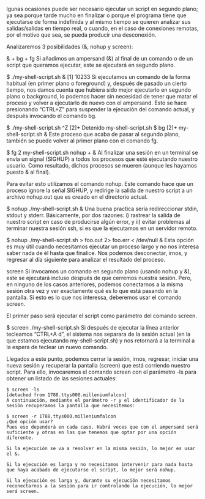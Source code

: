 lgunas ocasiones puede ser necesario ejecutar un script en segundo plano; ya sea porque tarde mucho en finalizar o porque el programa tiene que ejecutarse de forma indefinida y al mismo tiempo se quieren analizar sus salidas/salidas en tiempo real, o cuando, en el caso de conexiones remotas, por el motivo que sea, se pueda producir una desconexión.

Analizaremos 3 posibilidades (&, nohup y screen):

& + bg + fg
Si añadimos un ampersand (&) al final de un comando o de un script que queramos ejecutar, este se ejecutará en segundo plano.

$ ./my-shell-script.sh &
[1] 10233
Si ejecutamos un comando de la forma habitual (en primer plano o foreground) y, después de pasado un cierto tiempo, nos damos cuenta que hubiera sido mejor ejecutarlo en segundo plano o background, lo podemos hacer sin necesidad de tener que matar el proceso y volver a ejecutarlo de nuevo con el ampersand. Esto se hace presionando “CTRL+Z” para suspender la ejecución del comando actual, y después invocando el comando bg.

$ ./my-shell-script.sh
^Z
[2]+  Detenido                my-shell-script.sh
$ bg
[2]+ my-shell-script.sh &
Este proceso que acaba de pasar al segundo plano, también se puede volver al primer plano con el comando fg.

$ fg 2
my-shell-script.sh
nohup + &
Al finalizar una sesión en un terminal se envía un signal (SIGHUP) a todos los procesos que esté ejecutando nuestro usuario. Como resultado, dichos procesos se mueren (aunque les hayamos puesto & al final).

Para evitar esto utilizamos el comando nohup. Este comando hace que un proceso ignore la señal SIGHUP, y redirige la salida de nuestro script a un archivo nohup.out que es creado en el directorio actual.

$ nohup ./my-shell-script.sh &
Una buena practica sería redireccionar stdin, stdout y stderr. Básicamente, por dos razones: i) rastrear la salida de nuestro script en caso de producirse algún error, y ii) evitar problemas al terminar nuestra sesión ssh, si es que la ejecutamos en un servidor remoto.

$ nohup ./my-shell-script.sh > foo.out 2> foo.err < /dev/null &
Esta opción es muy útil cuando necesitamos ejecutar un proceso largo y no nos interesa saber nada de él hasta que finalice. Nos podemos desconectar, irnos, y regresar al día siguiente para analizar el resultado del proceso.

screen
Si invocamos un comando en segundo plano (usando nohup y &), este se ejecutará incluso después de que cerremos nuestra sesión. Pero, en ninguno de los casos anteriores, podemos conectarnos a la misma sesión otra vez y ver exactamente qué es lo que está pasando en la pantalla. Si esto es lo que nos interessa, deberemos usar el comando screen.

El primer paso será ejecutar el script como parámetro del comando screen.

$ screen ./my-shell-script.sh
Si después de ejecutar la línea anterior tecleamos “CTRL+A d”, el sistema nos separara de la sesión actual (en la que estamos ejecutando my-shell-script.sh) y nos retornará a la terminal a la espera de teclear un nuevo comando.

Llegados a este punto, podemos cerrar la sesión, irnos, regresar, iniciar una nueva sesión y recuperar la pantalla (screen) que está corriendo nuestro script. Para ello, invocaremos el comando screen con el parámetro -ls para obtener un listado de las sesiones actuales:

```
$ screen -ls
[detached from 1788.ttys000.milleniumfalcon]
A continuación, mediante el parámetro -r y el identificador de la sesión recuperamos la pantalla que necesitemos:

$ screen -r 1788.ttys000.milleniumfalcon
¿Qué opción usar?
Pues eso dependerá en cada caso. Habrá veces que con el ampersand será suficiente y otras en las que tenemos que optar por una opción diferente.

Si la ejecución se va a resolver en la misma sesión, lo mejor es usar el &.

Si la ejecución es larga y no necesitamos intervenir para nada hasta que haya acabado de ejecutarse el script, lo mejor será nohup.

Si la ejecución es larga y, durante su ejecución necesitamos reconectarnos a la sesión para ir controlando la ejecución, lo mejor será screen.


